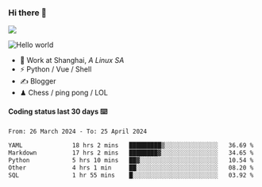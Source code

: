 ### Hi there 👋
![](https://komarev.com/ghpvc/?username=Xuhandsome)


<img src="https://github-readme-stats.vercel.app/api?username=XuHandsome&show_icons=true&theme=merko" alt="Hello world">

<br/>

- 🍻  Work at Shanghai, _A Linux SA_
- ⚡  Python / Vue / Shell
- ✍️  Blogger
- ♟  Chess / ping pong / LOL

#### Coding status last 30 days ⌨️

<!--START_SECTION:waka-->

```txt
From: 26 March 2024 - To: 25 April 2024

YAML              18 hrs 2 mins   █████████▒░░░░░░░░░░░░░░░   36.69 %
Markdown          17 hrs 2 mins   ████████▓░░░░░░░░░░░░░░░░   34.65 %
Python            5 hrs 10 mins   ██▓░░░░░░░░░░░░░░░░░░░░░░   10.54 %
Other             4 hrs 1 min     ██░░░░░░░░░░░░░░░░░░░░░░░   08.20 %
SQL               1 hr 55 mins    █░░░░░░░░░░░░░░░░░░░░░░░░   03.92 %
```

<!--END_SECTION:waka-->
